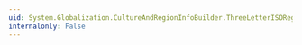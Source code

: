 ```yaml
---
uid: System.Globalization.CultureAndRegionInfoBuilder.ThreeLetterISORegionName
internalonly: False
---
```

